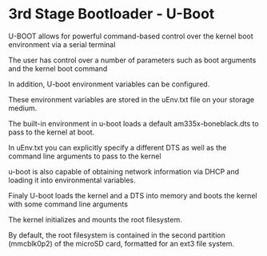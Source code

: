 # 3rd Stage Bootloader - U-Boot

U-BOOT allows for powerful command-based control over the kernel boot environment via a serial terminal

The user has control over a number of parameters such as boot arguments and the kernel boot command

In addition, U-boot environment variables can be configured. 

These environment variables are stored in the uEnv.txt file on your storage medium.

The built-in environment in u-boot loads a default am335x-boneblack.dts to pass to the kernel at boot.

In uEnv.txt you can explicitly specify a different DTS as well as the command line arguments to pass to the kernel

u-boot is also capable of obtaining network information via DHCP and loading it into environmental variables.

Finaly U-boot loads the kernel and a DTS into memory and boots the kernel with some command line arguments

The kernel initializes and mounts the root filesystem.

By default, the root filesystem is contained in the second partition (mmcblk0p2) of the microSD card, formatted for an ext3 file system.
